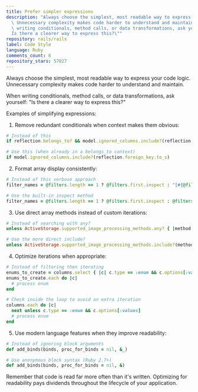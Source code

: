 ```yaml
---
title: Prefer simpler expressions
description: "Always choose the simplest, most readable way to express your code logic.\
  \ Unnecessary complexity makes code harder to understand and maintain. \n\nWhen\
  \ writing conditionals, method calls, or data transformations, ask yourself: \"\
  Is there a clearer way to express this?\""
repository: rails/rails
label: Code Style
language: Ruby
comments_count: 6
repository_stars: 57027
---
```


Always choose the simplest, most readable way to express your code logic. Unnecessary complexity makes code harder to understand and maintain. 

When writing conditionals, method calls, or data transformations, ask yourself: "Is there a clearer way to express this?"

Examples of simplifying expressions:

1. Remove redundant conditionals when context makes them obvious:
```ruby
# Instead of this
if reflection.belongs_to? && model.ignored_columns.include?(reflection.foreign_key.to_s)

# Use this (when already in a belongs_to context)
if model.ignored_columns.include?(reflection.foreign_key.to_s)
```

2. Format array display consistently:
```ruby
# Instead of this verbose approach
filter_names = @filters.length == 1 ? @filters.first.inspect : "[#{@filters.map(&:inspect).join(", ")}]"

# Use the built-in inspect method
filter_names = @filters.length == 1 ? @filters.first.inspect : @filters.inspect
```

3. Use direct array methods instead of custom iterations:
```ruby
# Instead of searching with any?
unless ActiveStorage.supported_image_processing_methods.any? { |method| method_name == method }

# Use the more direct include?
unless ActiveStorage.supported_image_processing_methods.include?(method_name)
```

4. Optimize iterations when appropriate:
```ruby
# Instead of filtering then iterating
enums_to_create = columns.select { |c| c.type == :enum && c.options[:values] }
enums_to_create.each do |c|
  # process enum
end

# Check inside the loop to avoid an extra iteration
columns.each do |c|
  next unless c.type == :enum && c.options[:values]
  # process enum
end
```

5. Use modern language features when they improve readability:
```ruby
# Instead of ignoring block arguments
def add_binds(binds, proc_for_binds = nil, &_)

# Use anonymous block syntax (Ruby 2.7+)
def add_binds(binds, proc_for_binds = nil, &)
```

Remember that code is read far more often than it's written. Optimizing for readability pays dividends throughout the lifecycle of your application.
